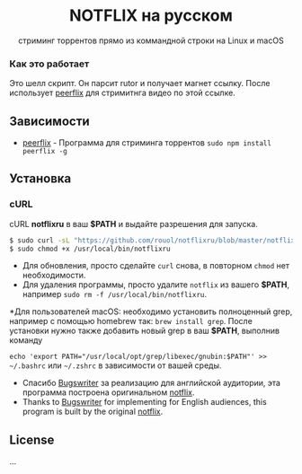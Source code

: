 <h1 align="center">NOTFLIX на русском</h1>
<p align="center">стриминг торрентов прямо из коммандной строки на Linux и macOS</p>

### Как это работает

Это шелл скрипт. Он парсит rutor и получает магнет ссылку.
После использует [peerflix](https://github.com/mafintosh/peerflix) для стримитнга видео по этой ссылке.

## Зависимости

* [peerflix](https://github.com/mafintosh/peerflix) - Программа для стриминга торрентов `sudo npm install peerflix -g`

## Установка

### cURL
cURL **notflixru** в ваш **$PATH** и выдайте разрешения для запуска.

```sh
$ sudo curl -sL "https://github.com/rouol/notflixru/blob/master/notflixru" -o /usr/local/bin/notflixru
$ sudo chmod +x /usr/local/bin/notflixru
```
- Для обновления, просто сделайте `curl` снова, в повторном `chmod` нет необходимости.
- Для удаления программы, просто удалите `notflix` из вашего **$PATH**, например `sudo rm -f /usr/local/bin/notflixru`.

*Для пользователей macOS: необходимо установить полноценный grep, например с помощью homebrew так: ```brew install grep```. После установки нужно также добавить новый grep в ваш **$PATH**, выполнив команду

```echo 'export PATH="/usr/local/opt/grep/libexec/gnubin:$PATH"' >> ~/.bashrc``` или ```~/.zshrc``` в зависимости от вашей среды.

* Спасибо [Bugswriter](https://github.com/Bugswriter) за реализацию для английской аудитории, эта программа построена оригинальном [notflix](https://github.com/Bugswriter/notflix).
* Thanks to [Bugswriter](https://github.com/Bugswriter) for implementing for English audiences, this program is built by the original [notflix](https://github.com/Bugswriter/notflix).

## License
...
